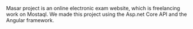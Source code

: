Masar project is an online electronic exam website, which is freelancing work on Mostaql. We made this project using the Asp.net Core API and the Angular framework.
